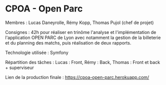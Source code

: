 # CPOA - Open Parc

Membres :
Lucas Daneyrolle,
Rémy Kopp,
Thomas Pujol (chef de projet)

Consignes : 42h pour réaliser en trinôme l'analyse et l'implémentation de l'application OPEN PARC de Lyon avec notamment la gestion de la billeterie et du planning des matchs, puis réalisation de deux rapports.

Technologie utilisée : Symfony

Répartition des tâches :
Lucas : Front,
Rémy : Back,
Thomas : Front et back + superviseur

Lien de la production finale : https://cpoa-open-parc.herokuapp.com/
